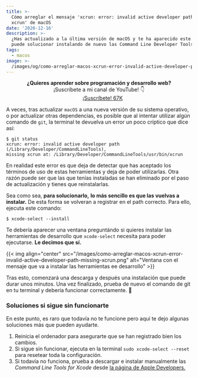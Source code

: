 ```yaml
---
title: >-
  Cómo arreglar el mensaje 'xcrun: error: invalid active developer path, missing
  xcrun' de macOS
date: '2020-12-16'
description: >-
  ¿Has actualizado a la última versión de macOS y te ha aparecido este error? Se
  puede solucionar instalando de nuevo las Command Line Developer Tools.
tags:
  - macos
image: >-
  /images/og/como-arreglar-macos-xcrun-error-invalid-active-developer-path-missing-xcrun.png
---
```


<div style='text-align: center'>

**¿Quieres aprender sobre programación y desarrollo web?**<br />
¡Suscríbete a mi canal de YouTube! 👇<br />
<a class="yt-subscribe-button" rel="noopener nofollow" href="https://www.youtube.com/c/midudev?sub_confirmation=1" target="_blank" style='margin-top: 8px'><span><svg viewBox="0 0 24 24" width="16" style="margin:-2px 4px 0 0"><path d="M23.495 6.205a3.007 3.007.0 00-2.088-2.088c-1.87-.501-9.396-.501-9.396-.501s-7.507-.01-9.396.501A3.007 3.007.0 00.527 6.205 31.247 31.247.0 00.005 12.01a31.247 31.247.0 00.522 5.783 3.007 3.007.0 002.088 2.088c1.868.502 9.396.502 9.396.502s7.506.0 9.396-.502a3.007 3.007.0 002.088-2.088 31.247 31.247.0 00.5-5.783 31.247 31.247.0 00-.5-5.805zM9.609 15.601V8.408l6.264 3.602z" fill="#fff"></path></svg>¡Suscríbete!</span>
<span>67K</span></a>
</div>

A veces, tras actualizar `macOS` a una nueva versión de su sistema operativo, o por actualizar otras dependencias, es posible que al intentar utilizar algún comando de `git`, la terminal te devuelva un error un poco críptico que dice así:

```
$ git status
xcrun: error: invalid active developer path (/Library/Developer/CommandLineTools),
missing xcrun at: /Library/Developer/CommandLineTools/usr/bin/xcrun
```

En realidad este error es que deja de detectar que has aceptado los términos de uso de estas herramientas y deja de poder utilizarlas. Otra razón puede ser que las que tenías instaladas se han eliminado por el paso de actualización y tienes que reinstalarlas.

Sea como sea, **para solucionarlo,** **lo más sencillo es que las vuelvas a instalar.** De esta forma se volveran a registrar en el path correcto. Para ello, ejecuta este comando:

```
$ xcode-select --install
```

Te debería aparecer una ventana preguntándo si quieres instalar las herramientas de desarrollo que `xcode-select` necesita para poder ejecutarse. **Le decimos que sí.**

{{< img align="center" src="/images/como-arreglar-macos-xcrun-error-invalid-active-developer-path-missing-xcrun.png" alt="Ventana con el mensaje que va a instalar las herramientas ee desarrollo" >}}

Tras esto, comenzará una descarga y después una instalación que puede durar unos minutos. Una vez finalizado, prueba de nuevo el comando de git en tu terminal y debería funcionar correctamente. 🎉

### Soluciones si sigue sin funcionarte

En este punto, es raro que todavía no te funcione pero aquí te dejo algunas soluciones más que pueden ayudarte.

1. Reinicia el ordenador para asegurarte que se han registrado bien los cambios.
2. Si sigue sin funcionar, ejecuta en la terminal `sudo xcode-select --reset` para resetear toda la configuración.
3. Si todavía no funciona, prueba a descargar e instalar manualmente las *Command Line Tools for Xcode* desde [la página de Apple Developers.](https://developer.apple.com/download/more/)

